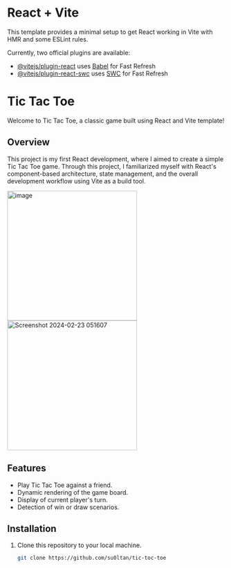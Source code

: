 # React + Vite

This template provides a minimal setup to get React working in Vite with HMR and some ESLint rules.

Currently, two official plugins are available:

- [@vitejs/plugin-react](https://github.com/vitejs/vite-plugin-react/blob/main/packages/plugin-react/README.md) uses [Babel](https://babeljs.io/) for Fast Refresh
- [@vitejs/plugin-react-swc](https://github.com/vitejs/vite-plugin-react-swc) uses [SWC](https://swc.rs/) for Fast Refresh
# Tic Tac Toe

Welcome to Tic Tac Toe, a classic game built using React and Vite template!

## Overview
This project is my first React development, where I aimed to create a simple Tic Tac Toe game. Through this project, I familiarized myself with React's component-based architecture, state management, and the overall development workflow using Vite as a build tool.

<img width="300" height="300" alt="image" src="https://github.com/su0ltan/tic-toc-toe/assets/53498277/a153aaaf-ad03-48af-889f-89677c532267"> <img width="300" height="300" alt="Screenshot 2024-02-23 051607" src="https://github.com/su0ltan/tic-toc-toe/assets/53498277/bbf711ff-6595-4a6c-8e5d-86cf0f40d5c2">



## Features
- Play Tic Tac Toe against a friend.
- Dynamic rendering of the game board.
- Display of current player's turn.
- Detection of win or draw scenarios.

## Installation
1. Clone this repository to your local machine.
   ```bash
   git clone https://github.com/su0ltan/tic-toc-toe
